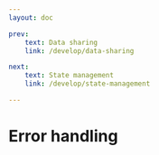 ```yaml
---
layout: doc

prev:
    text: Data sharing
    link: /develop/data-sharing

next:
    text: State management
    link: /develop/state-management

---
```


# Error handling

